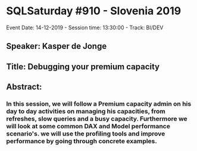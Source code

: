 # SQLSaturday #910 - Slovenia 2019
Event Date: 14-12-2019 - Session time: 13:30:00 - Track:     BI/DEV
## Speaker: Kasper de Jonge
## Title: Debugging your premium capacity
## Abstract:
### In this session, we will follow a Premium capacity admin on his day to day activities on managing his capacities, from refreshes, slow queries and a busy capacity. Furthermore we will look at some common DAX and Model performance scenario's. we will use the profiling tools and improve performance by going through concrete examples.
